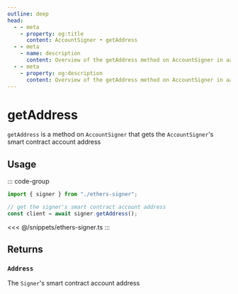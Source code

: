 ```yaml
---
outline: deep
head:
  - - meta
    - property: og:title
      content: AccountSigner • getAddress
  - - meta
    - name: description
      content: Overview of the getAddress method on AccountSigner in aa-ethers
  - - meta
    - property: og:description
      content: Overview of the getAddress method on AccountSigner in aa-ethers
---
```


# getAddress

`getAddress` is a method on `AccountSigner` that gets the `AccountSigner`'s smart contract account address

## Usage

::: code-group

```ts [example.ts]
import { signer } from "./ethers-signer";

// get the signer's smart contract account address
const client = await signer.getAddress();
```

<<< @/snippets/ethers-signer.ts
:::

## Returns

### `Address`

The `Signer`'s smart contract account address
